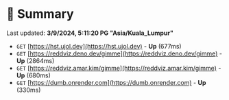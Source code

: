 # 📖 Summary
Last updated: **3/9/2024, 5:11:20 PG "Asia/Kuala_Lumpur"**

- `GET` [https://hst.ujol.dev](https://hst.ujol.dev) - **Up** (677ms)
- `GET` [https://reddviz.deno.dev/gimme](https://reddviz.deno.dev/gimme) - **Up** (2864ms)
- `GET` [https://reddviz.amar.kim/gimme](https://reddviz.amar.kim/gimme) - **Up** (680ms)
- `GET` [https://dumb.onrender.com](https://dumb.onrender.com) - **Up** (330ms)
